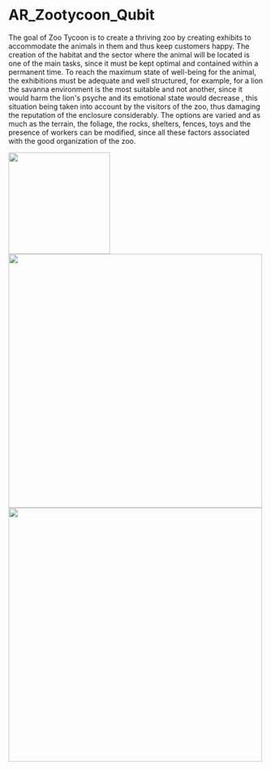 # AR_Zootycoon_Qubit
The goal of Zoo Tycoon is to create a thriving zoo by creating exhibits to accommodate the animals in them and thus keep customers happy. The creation of the habitat and the sector where the animal will be located is one of the main tasks, since it must be kept optimal and contained within a permanent time. To reach the maximum state of well-being for the animal, the exhibitions must be adequate and well structured, for example, for a lion the savanna environment is the most suitable and not another, since it would harm the lion's psyche and its emotional state would decrease , this situation being taken into account by the visitors of the zoo, thus damaging the reputation of the enclosure considerably. The options are varied and as much as the terrain, the foliage, the rocks, shelters, fences, toys and the presence of workers can be modified, since all these factors associated with the good organization of the zoo.

<img src= "https://user-images.githubusercontent.com/26027219/95144549-8d01bc00-073e-11eb-97ab-1daedda4bbcd.png" width="200">
<img src= "https://user-images.githubusercontent.com/26027219/95144536-86734480-073e-11eb-8202-6e003edd0ec8.png" width="500">
<img src= "https://user-images.githubusercontent.com/26027219/95144506-7491a180-073e-11eb-92ba-037ce0af9987.png" width="500">


